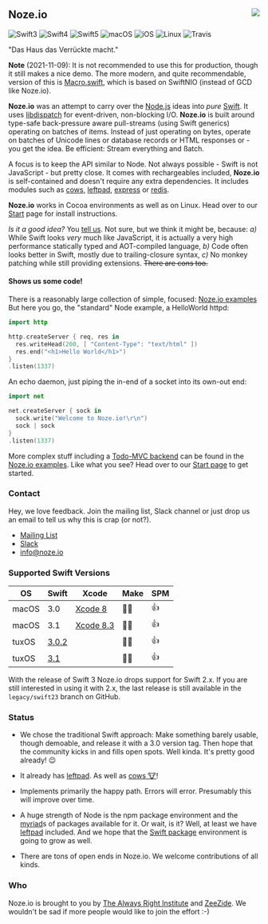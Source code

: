 <h2>Noze.io
  <img src="https://pbs.twimg.com/profile_images/725354235056017409/poiNAOlB_400x400.jpg"
       align="right" />
</h2>

![Swift3](https://img.shields.io/badge/swift-3-blue.svg)
![Swift4](https://img.shields.io/badge/swift-4-blue.svg)
![Swift5](https://img.shields.io/badge/swift-5-blue.svg)
![macOS](https://img.shields.io/badge/os-macOS-green.svg?style=flat)
![iOS](https://img.shields.io/badge/os-iOS-green.svg?style=flat)
![Linux](https://img.shields.io/badge/os-tuxOS-green.svg?style=flat)
![Travis](https://api.travis-ci.org/NozeIO/Noze.io.svg?branch=master&style=flat)

"Das Haus das Verrückte macht."

**Note** (2021-11-09): It is not recommended to use this for production,
though it still makes a nice demo. The more modern, and quite recommendable,
version of this is [Macro.swift](https://github.com/Macro-swift/Macro),
which is based on SwiftNIO (instead of GCD like Noze.io).

**Noze.io** was an attempt to carry over the [Node.js](http://nodejs.org/)
ideas into *pure* [Swift](http://swift.org).
It uses [libdispatch](https://github.com/apple/swift-corelibs-libdispatch)
for event-driven, non-blocking I/O.
**Noze.io** is built around type-safe back-pressure aware pull-streams
(using Swift generics)
operating on batches of items. Instead of just operating on bytes,
operate on batches of Unicode lines or database records or HTML
responses or - you get the idea.
Be efficient: Stream everything and ßatch.

A focus is to keep the API similar to Node. Not always possible -
Swift is not JavaScript - but pretty close.
It comes with rechargeables included, **Noze.io** is self-contained and
doesn't require any extra dependencies.
It includes modules such as
[cows](Sources/cows),
[leftpad](Sources/leftpad),
[express](Sources/express) or
[redis](Sources/redis).

**Noze.io** works in Cocoa environments as well as on Linux.
Head over to our [Start](http://noze.io/start/) page for install instructions.

*Is it a good idea?* You [tell us](http://noze.io/about/).
Not sure, but we think it might be, because:
*a)* While Swift looks *very* much like JavaScript, it is actually a very
high performance statically typed and AOT-compiled language,
*b)* Code often looks better in Swift, mostly due to trailing-closure syntax,
*c)* No monkey patching while still providing extensions.
~~There are cons too.~~

#### Shows us some code!

There is a reasonably large collection of simple, focused:
[Noze.io examples](Samples)
But here you go, the "standard" Node example, a HelloWorld httpd:
```swift
import http

http.createServer { req, res in 
  res.writeHead(200, [ "Content-Type": "text/html" ])
  res.end("<h1>Hello World</h1>")
}
.listen(1337)
```
An echo daemon, just piping the in-end of a socket into its own-out end:
```swift
import net

net.createServer { sock in
  sock.write("Welcome to Noze.io!\r\n")
  sock | sock
}
.listen(1337)
```
More complex stuff including a 
[Todo-MVC backend](https://github.com/NozeIO/Noze.io/blob/master/Samples/todo-mvc-redis/main.swift)
can be found in the
[Noze.io examples](https://github.com/NozeIO/Noze.io/tree/master/Samples).
Like what you see? Head over to our [Start page](http://noze.io/start/)
to get started.

### Contact

Hey, we love feedback. Join the mailing list, Slack channel or just drop us
an email to tell us why this is crap (or not?).

- [Mailing List](https://groups.google.com/forum/#!forum/nozeio)
- [Slack](http://slack.noze.io)
- [info@noze.io](mailto:info@noze.io)

### Supported Swift Versions

| OS    | Swift  | Xcode                                                      | Make | SPM  |
| ----- | ------ |  --------------------------------------------------------- | ---- | ---- |
| macOS | 3.0    | [Xcode 8](https://developer.apple.com/xcode/download/)     | 👍🏻  | 👍  |
| macOS | 3.1    | [Xcode 8.3](https://developer.apple.com/xcode/download/)     | 👍🏻  | 👍  |
| tuxOS | [3.0.2](https://swift.org/download/#releases) | | 👍🏻  | 👍  |
| tuxOS | [3.1](https://swift.org/download/#releases) | | 👍🏻  | 👍  |

With the release of Swift 3 Noze.io drops support for Swift 2.x. If you
are still interested in using it with 2.x, the last release is still available
in the `legacy/swift23` branch on GitHub.

### Status

- We chose the traditional Swift approach:
  Make something barely usable, though demoable,
  and release it with a 3.0 version tag.
  Then hope that the community kicks in and fills open spots.
  Well kinda. It's pretty good already! 😉

- It already has
  [leftpad](Sources/leftpad).
  As well as [cows 🐮](Sources/cows/README.md)!

- Implements primarily the happy path. Errors will error. Presumably this
  will improve over time.

- A huge strength of Node is the npm package environment and the
  <a href="http://heathersfilm.tripod.com/script.txt" target="ext">myriad</a>s 
  of packages available for it.
  Or wait, is it? Well, at least we have
  [leftpad](Sources/leftpad)
  included.
  And we hope that the [Swift package](https://swift.org/package-manager/)
  environment is going to grow as well.

- There are tons of open ends in Noze.io. We welcome contributions of all kinds.

### Who

Noze.io is brought to you by
[The Always Right Institute](http://www.alwaysrightinstitute.com)
and
[ZeeZide](http://zeezide.de).
We wouldn't be sad if more people would like to join the effort :-)
